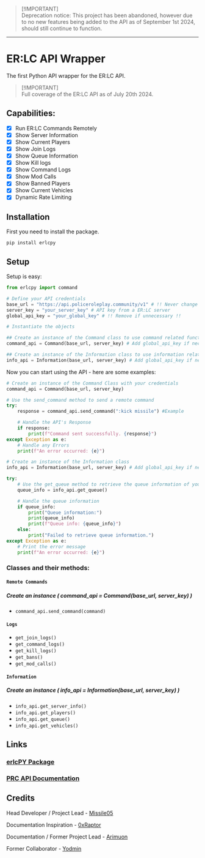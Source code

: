 > [!IMPORTANT]\
> Deprecation notice: This project has been abandoned, however due to no new features being added to the API as of September 1st 2024, should still continue to function.



---------

# ER:LC API Wrapper
The first Python API wrapper for the ER:LC API.

> [!IMPORTANT]\
> Full coverage of the ER:LC API as of July 20th 2024.

## Capabilities:
- [x] Run ER:LC Commands Remotely
- [x] Show Server Information
- [x] Show Current Players
- [x] Show Join Logs
- [x] Show Queue Information
- [x] Show Kill logs
- [x] Show Command Logs
- [x] Show Mod Calls
- [x] Show Banned Players
- [x] Show Current Vehicles
- [x] Dynamic Rate Limiting

## Installation
First you need to install the package.

```
pip install erlcpy
```

## Setup
Setup is easy:

```python
from erlcpy import command

# Define your API credentials
base_url = "https://api.policeroleplay.community/v1" # !! Never change this !!
server_key = "your_server_key" # API key from a ER:LC server
global_api_key = "your_global_key" # !! Remove if unnecessary !!

# Instantiate the objects

## Create an instance of the Command class to use command related functions
command_api = Command(base_url, server_key) # Add global_api_key if necessary (normally not)

## Create an instance of the Information class to use information related functions
info_api = Information(base_url, server_key) # Add global_api_key if necessary (normally not)
```

Now you can start using the API - here are some examples:

```python
# Create an instance of the Command Class with your credentials
command_api = Command(base_url, server_key)

# Use the send_command method to send a remote command
try:
    response = command_api.send_command(":kick missile") #Example

    # Handle the API's Response
    if response:
        print(f"Command sent successfully. {response}")
except Exception as e:
    # Handle any Errors
    print(f"An error occurred: {e}")
```
```python
# Create an instance of the Information class
info_api = Information(base_url, server_key) # Add global_api_key if necessary (normally not)

try:
    # Use the get_queue method to retrieve the queue information of your server
    queue_info = info_api.get_queue()

    # Handle the queue information
    if queue_info:
        print("Queue information:")
        print(queue_info)
        print(f"Queue info: {queue_info}")
    else:
        print("Failed to retrieve queue information.")
except Exception as e:
    # Print the error message
    print(f"An error occurred: {e}")
```
### Classes and their methods:

#### `Remote Commands`
##### Create an instance ( command_api = Command(base_url, server_key) )
- `command_api.send_command(command)`

#### `Logs`
- `get_join_logs()`
- `get_command_logs()`
- `get_kill_logs()`
- `get_bans()`
- `get_mod_calls()`

#### `Information`
##### Create an instance ( info_api = Information(base_url, server_key) )
- `info_api.get_server_info()`
- `info_api.get_players()`
- `info_api.get_queue()`
- `info_api.get_vehicles()`


## Links
### [erlcPY Package](https://pypi.org/project/erlcpy/)
### [PRC API Documentation](https://apidocs.policeroleplay.community/reference/api-reference)


## Credits
Head Developer / Project Lead - [Missile05](https://discord.com/users/591298352344334388)

Documentation Inspiration - [0xRaptor](https://twitter.com/0xRaptorRblx)

Documentation / Former Project Lead - [Arimuon](https://discord.com/users/1148923243097497600)

Former Collaborator - [Yodmin](https://discord.com/users/430480677058772992)
